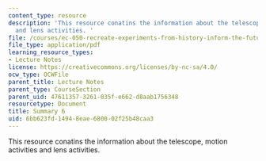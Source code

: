 ```yaml
---
content_type: resource
description: 'This resource conatins the information about the telescope, motion activities
  and lens activities. '
file: /courses/ec-050-recreate-experiments-from-history-inform-the-future-from-the-past-galileo-january-iap-2010/6bb623fd14948eae680002f25b48caa3_MITEC_050IAP10_sum06.pdf
file_type: application/pdf
learning_resource_types:
- Lecture Notes
license: https://creativecommons.org/licenses/by-nc-sa/4.0/
ocw_type: OCWFile
parent_title: Lecture Notes
parent_type: CourseSection
parent_uid: 47611357-3261-035f-e662-d8aab1756348
resourcetype: Document
title: Summary 6
uid: 6bb623fd-1494-8eae-6800-02f25b48caa3
---
```

This resource conatins the information about the telescope, motion activities and lens activities. 